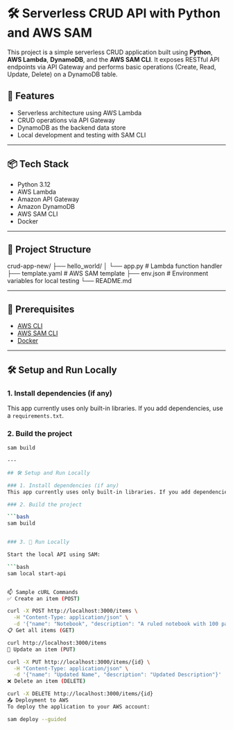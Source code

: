 # 🛠️ Serverless CRUD API with Python and AWS SAM

This project is a simple serverless CRUD application built using **Python**, **AWS Lambda**, **DynamoDB**, and the **AWS SAM CLI**. It exposes RESTful API endpoints via API Gateway and performs basic operations (Create, Read, Update, Delete) on a DynamoDB table.

## 🚀 Features

- Serverless architecture using AWS Lambda
- CRUD operations via API Gateway
- DynamoDB as the backend data store
- Local development and testing with SAM CLI

---

## 📦 Tech Stack

- Python 3.12
- AWS Lambda
- Amazon API Gateway
- Amazon DynamoDB
- AWS SAM CLI
- Docker

---

## 📁 Project Structure

crud-app-new/
├── hello_world/
│ └── app.py # Lambda function handler
├── template.yaml # AWS SAM template
├── env.json # Environment variables for local testing
└── README.md




---

## 🔧 Prerequisites

- [AWS CLI](https://docs.aws.amazon.com/cli/latest/userguide/install-cliv2.html)
- [AWS SAM CLI](https://docs.aws.amazon.com/serverless-application-model/latest/developerguide/install-sam-cli.html)
- [Docker](https://www.docker.com/products/docker-desktop/)

---

## 🛠️ Setup and Run Locally

### 1. Install dependencies (if any)
This app currently uses only built-in libraries. If you add dependencies, use a `requirements.txt`.

### 2. Build the project

```bash
sam build

---

## 🛠️ Setup and Run Locally

### 1. Install dependencies (if any)
This app currently uses only built-in libraries. If you add dependencies, use a `requirements.txt`.

### 2. Build the project

```bash
sam build


### 3. 🧪 Run Locally

Start the local API using SAM:

```bash
sam local start-api


📫 Sample cURL Commands
✅ Create an item (POST)

curl -X POST http://localhost:3000/items \
  -H "Content-Type: application/json" \
  -d '{"name": "Notebook", "description": "A ruled notebook with 100 pages"}'
📋 Get all items (GET)

curl http://localhost:3000/items
🔁 Update an item (PUT)

curl -X PUT http://localhost:3000/items/{id} \
  -H "Content-Type: application/json" \
  -d '{"name": "Updated Name", "description": "Updated Description"}'
❌ Delete an item (DELETE)

curl -X DELETE http://localhost:3000/items/{id}
📤 Deployment to AWS
To deploy the application to your AWS account:

sam deploy --guided

